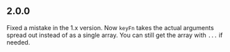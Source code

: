 ## 2.0.0

Fixed a mistake in the 1.x version. Now `keyFn` takes the actual arguments spread out instead of as a single array. You can still get the array with `...` if needed.
